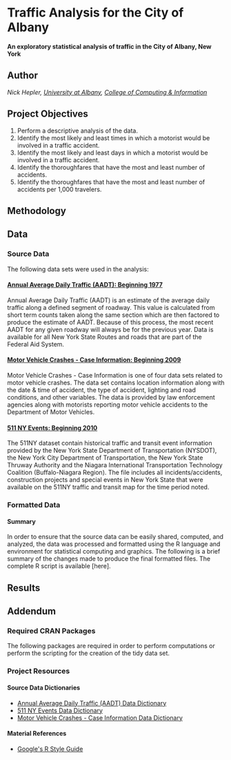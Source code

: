 # Traffic Analysis for the City of Albany #
__An exploratory statistical analysis of traffic in the City of Albany, New York__

## Author ##
_Nick Hepler, [University at Albany](http://www.albany.edu), [College of Computing & Information](http://www.albany.edu/cci/)_

## Project Objectives ##
1.  Perform a descriptive analysis of the data.
1.  Identify the most likely and least times in which a motorist would be involved in a traffic accident.
1.  Identify the most likely and least days in which a motorist would be involved in a traffic accident.
1.  Identify the thoroughfares that have the most and least number of accidents.
1.  Identify the thoroughfares that have the most and least number of accidents per 1,000 travelers.


## Methodology ##

## Data ##
### Source Data ###
The following data sets were used in the analysis:
#### [Annual Average Daily Traffic (AADT): Beginning 1977](https://data.ny.gov/api/views/6amx-2pbv/rows.csv?accessType=DOWNLOAD) ####
Annual Average Daily Traffic (AADT) is an estimate of the average daily traffic along a defined segment of roadway. This value is calculated from short term counts taken along the same section which are then factored to produce the estimate of AADT. Because of this process, the most recent AADT for any given roadway will always be for the previous year. Data is available for all New York State Routes and roads that are part of the Federal Aid System.

#### [Motor Vehicle Crashes - Case Information: Beginning 2009](https://data.ny.gov/api/views/e8ky-4vqe/rows.csv?accessType=DOWNLOAD) ####
Motor Vehicle Crashes - Case Information is one of four data sets related to motor vehicle crashes. The data set contains location information along with the date & time of accident, the type of accident, lighting and road conditions, and other variables. The data is provided by law enforcement agencies along with motorists reporting motor vehicle accidents to the Department of Motor Vehicles.

#### [511 NY Events: Beginning 2010](https://data.ny.gov/api/views/ah74-pg4w/rows.csv?accessType=DOWNLOAD) ####
The 511NY dataset contain historical traffic and transit event information provided by the New York State Department of Transportation (NYSDOT), the New York City Department of Transportation, the New York State Thruway Authority and the Niagara International Transportation Technology Coalition (Buffalo-Niagara Region). The file includes all incidents/accidents, construction projects and special events in New York State that were available on the 511NY traffic and transit map for the time period noted.

### Formatted Data ###
#### Summary ####
In order to ensure that the source data can be easily shared, computed, and analyzed, the data was processed and formatted using the R language and environment for statistical computing and graphics. The following is a brief summary of the changes made to produce the final formatted files. The complete R script is available [here].

## Results ##

## Addendum ##
### Required CRAN Packages ###
The following packages are required in order to perform computations or perform the scripting for the creation of the tidy data set.

### Project Resources ###
#### Source Data Dictionaries ####
* [Annual Average Daily Traffic (AADT) Data Dictionary](https://data.ny.gov/api/assets/69759D78-79A7-4360-92D3-1ABAC3E241DA?download=true)
* [511 NY Events Data Dictionary](https://data.ny.gov/api/assets/2B787318-45C3-4156-A0BB-F4B6F63B5EE0?download=true)
* [Motor Vehicle Crashes - Case Information Data Dictionary](https://data.ny.gov/api/views/e8ky-4vqe/files/qCadoVwr91VeZzvGCaLSPcw_35aTonddiFq9X_ztziY?download=true&filename=NYSDMV_CRASH%20CASE%20FILE_Data%20Dictionary.pdf)

#### Material References ####
* [Google's R Style Guide](http://google-styleguide.googlecode.com/svn/trunk/Rguide.xml)
